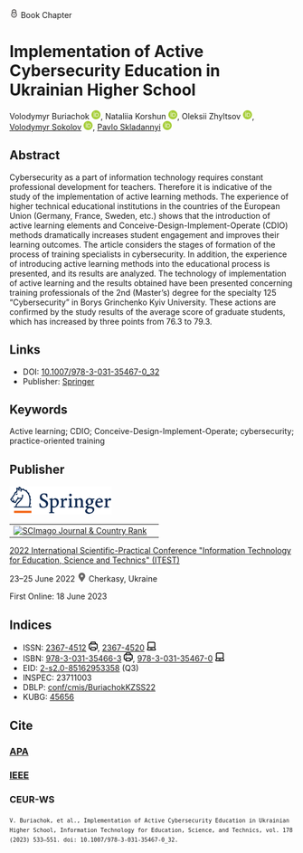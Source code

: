 <img src="/icons/lock.svg" width="16" height="16"> Book Chapter

# Implementation of Active Cybersecurity Education in Ukrainian Higher School

Volodymyr Buriachok <a href="https://orcid.org/0000-0002-4055-1494" target="_blank"><img src="/icons/orcid.svg" width="16" height="16"></a>,
Nataliia Korshun <a href="https://orcid.org/0000-0003-2908-970X" target="_blank"><img src="/icons/orcid.svg" width="16" height="16"></a>,
Oleksii Zhyltsov <a href="https://orcid.org/0000-0002-7253-5990" target="_blank"><img src="/icons/orcid.svg" width="16" height="16"></a>,
<a href="/">Volodymyr Sokolov</a> <a href="https://orcid.org/0000-0002-9349-7946" target="_blank"><img src="/icons/orcid.svg" width="16" height="16"></a>,
<a href="https://pavlo-skladannyi.github.io/">Pavlo Skladannyi</a> <a href="https://orcid.org/0000-0002-7775-6039" target="_blank"><img src="/icons/orcid.svg" width="16" height="16"></a>

## Abstract

Cybersecurity as a part of information technology requires constant professional development for teachers. Therefore it is indicative of the study of the implementation of active learning methods. The experience of higher technical educational institutions in the countries of the European Union (Germany, France, Sweden, etc.) shows that the introduction of active learning elements and Conceive-Design-Implement-Operate (CDIO) methods dramatically increases student engagement and improves their learning outcomes. The article considers the stages of formation of the process of training specialists in cybersecurity. In addition, the experience of introducing active learning methods into the educational process is presented, and its results are analyzed. The technology of implementation of active learning and the results obtained have been presented concerning training professionals of the 2nd (Master’s) degree for the specialty 125 “Cybersecurity” in Borys Grinchenko Kyiv University. These actions are confirmed by the study results of the average score of graduate students, which has increased by three points from 76.3 to 79.3.

## Links

* DOI: [10.1007/978-3-031-35467-0_32](https://doi.org/10.1007/978-3-031-35467-0_32) 
* Publisher: [Springer](https://link.springer.com/chapter/10.1007/978-3-031-35467-0_32) 

## Keywords

Active learning; CDIO; Conceive-Design-Implement-Operate; cybersecurity; practice-oriented training

## Publisher

<img src="/icons/springer.svg" height="50">

<table>
<tr>
<td>
<a href="https://www.scimagojr.com/journalsearch.php?q=21100975545&amp;tip=sid&amp;exact=no" title="SCImago Journal &amp; Country Rank"><img border="0" src="https://www.scimagojr.com/journal_img.php?id=21100975545" alt="SCImago Journal &amp; Country Rank"  /></a>
</td>
<td style="text-align: left;">
<span class="__dimensions_badge_embed__" data-doi="10.1007/978-3-031-35467-0_32" data-hide-zero-citations="true"></span><script async src="https://badge.dimensions.ai/badge.js" charset="utf-8"></script>
</td>
</tr>
</table>

[2022 International Scientific-Practical Conference "Information Technology for Education, Science and Technics" (ITEST)](https://link.springer.com/book/10.1007/978-3-031-35467-0)

23–25 June 2022 <img src="/icons/location-pin.svg" width="16" height="16"> Cherkasy, Ukraine

First Online: 18 June 2023

## Indices

* ISSN: [2367-4512](https://portal.issn.org/resource/ISSN/2367-4512) <img src="/icons/print.svg" width="16" height="16">, [2367-4520](https://portal.issn.org/resource/ISSN/2367-4520) <img src="/icons/online.svg" width="16" height="16">
* ISBN: [978-3-031-35466-3](https://isbnsearch.org/isbn/978-3-031-35466-3) <img src="/icons/print.svg" width="16" height="16">, [978-3-031-35467-0](https://isbnsearch.org/isbn/978-3-031-35467-0) <img src="/icons/online.svg" width="16" height="16">
* EID: [2-s2.0-85162953358](http://www.scopus.com/record/display.url?origin=inward&eid=2-s2.0-85162953358) (Q3)
* INSPEC: 23711003
* DBLP: [conf/cmis/BuriachokKZSS22](https://dblp.org/rec/conf/itest/BuriachokKZSS22)
* KUBG: [45656](http://elibrary.kubg.edu.ua/id/eprint/45656/)

## Cite

### [APA](https://citation.crosscite.org/format?doi=10.1007/978-3-031-35467-0_32&style=apa&lang=en-US)

### [IEEE](https://citation.crosscite.org/format?doi=10.1007/978-3-031-35467-0_32&style=ieee&lang=en-US)

### CEUR-WS

<small>`V. Buriachok, et al., Implementation of Active Cybersecurity Education in Ukrainian Higher School, Information Technology for Education, Science, and Technics, vol. 178 (2023) 533–551. doi: 10.1007/978-3-031-35467-0_32.`</small>
